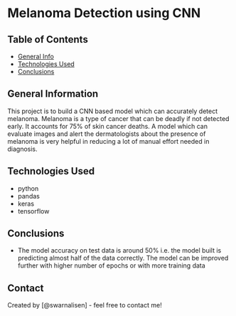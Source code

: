 # Melanoma Detection using CNN


## Table of Contents
* [General Info](#general-information)
* [Technologies Used](#technologies-used)
* [Conclusions](#conclusions)

## General Information
This project is to build a CNN based model which can accurately detect melanoma. Melanoma is a type of cancer that can be deadly if not detected early. It accounts for 75% of skin cancer deaths. 
A model which can evaluate images and alert the dermatologists about the presence of melanoma is very helpful in reducing a lot of manual effort needed in diagnosis.

## Technologies Used
- python
- pandas
- keras
- tensorflow

## Conclusions
- The model accuracy on test data is around 50% i.e. the model built is predicting almost half of the data correctly. The model can be improved further with higher number of epochs or with more training data

## Contact
Created by [@swarnalisen] - feel free to contact me!
